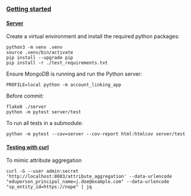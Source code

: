 ### [Getting started](#getting-started)

#### [Server](#server)
Create a virtual environment and install the required python packages:
```
python3 -m venv .venv
source .venv/bin/activate
pip install --upgrade pip
pip install -r ./test_requirements.txt
```

Ensure MongoDB is running and run the Python server:
```
PROFILE=local python -m account_linking_app
```
Before commit:
```
flake8 ./server
python -m pytest server/test
```

To run all tests in a submodule:
```
python -m pytest --cov=server --cov-report html:htmlcov server/test
```

#### [Testing with curl](#testing)
To mimic attribute aggregation
```
curl -G --user admin:secret 'http://localhost:8083/attribute_aggregation' --data-urlencode "eduperson_principal_name=j.doe@example.com" --data-urlencode "sp_entity_id=https://nope" | jq
```